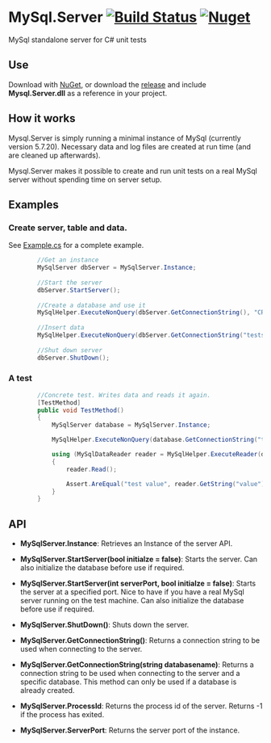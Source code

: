 # MySql.Server [![Build Status](https://travis-ci.org/stumpdk/MySql.Server.svg?branch=master)](https://travis-ci.org/stumpdk/MySql.Server) [![Nuget](https://buildstats.info/nuget/mysql.server)](http://nuget.org/packages/MySql.Server)

MySql standalone server for C# unit tests

## Use
Download with [NuGet](https://www.nuget.org/packages/MySql.Server/), or download the [release](https://github.com/stumpdk/Mysql.Server/releases) and include **Mysql.Server.dll** as a reference in your project.

## How it works
Mysql.Server is simply running a minimal instance of MySql (currently version 5.7.20). Necessary data and log files are created at run time (and are cleaned up afterwards).

Mysql.Server makes it possible to create and run unit tests on a real MySql server without spending time on server setup.

## Examples

### Create server, table and data.
See [Example.cs](https://github.com/stumpdk/MySql.Server/blob/master/MySql.Server.Tests/Examples/Example.cs) for a complete example.
```c#
        //Get an instance
        MySqlServer dbServer = MySqlServer.Instance;
        
        //Start the server
        dbServer.StartServer();
        
        //Create a database and use it
        MySqlHelper.ExecuteNonQuery(dbServer.GetConnectionString(), "CREATE DATABASE testserver;");
        
        //Insert data
        MySqlHelper.ExecuteNonQuery(dbServer.GetConnectionString("testserver"), "INSERT INTO testTable (`id`, `value`) VALUES (2, 'test value')"); 
        
        //Shut down server
        dbServer.ShutDown();
```

### A test
```c#
        //Concrete test. Writes data and reads it again.
        [TestMethod]
        public void TestMethod()
        {
            MySqlServer database = MySqlServer.Instance;

            MySqlHelper.ExecuteNonQuery(database.GetConnectionString("testserver"), "INSERT INTO testTable (`id`, `value`) VALUES (2, 'test value')");

            using (MySqlDataReader reader = MySqlHelper.ExecuteReader(database.GetConnectionString("testserver"), "SELECT * FROM testTable WHERE id = 2"))
            {
                reader.Read();

                Assert.AreEqual("test value", reader.GetString("value"), "Inserted and read string should match");
            }
        }
```

## API
* **MySqlServer.Instance**: Retrieves an Instance of the server API.

* **MySqlServer.StartServer(bool initialze = false)**: Starts the server. Can also initialize the database before use if required.

* **MySqlServer.StartServer(int serverPort, bool initialze = false)**: Starts the server at a specified port. Nice to have if you have a real MySql server running on the test machine. Can also initialize the database before use if required.

* **MySqlServer.ShutDown()**: Shuts down the server.

* **MySqlServer.GetConnectionString()**: Returns a connection string to be used when connecting to the server.

* **MySqlServer.GetConnectionString(string databasename)**: Returns a connection string to be used when connecting to the server and a specific database. This method can only be used if a database is already created.

* **MySqlServer.ProcessId**: Returns the process id of the server. Returns -1 if the process has exited.

* **MySqlServer.ServerPort**: Returns the server port of the instance.

